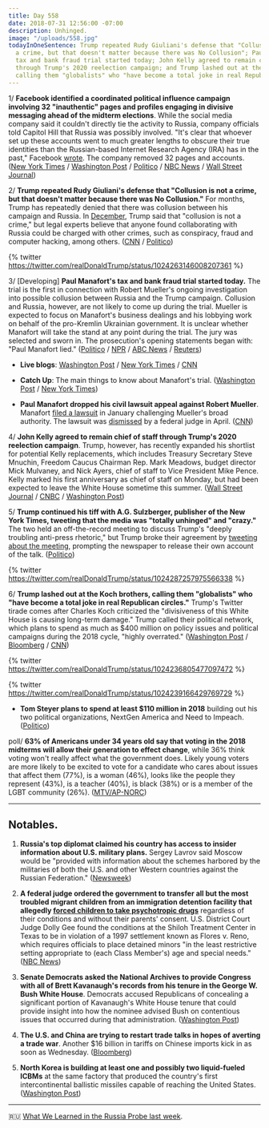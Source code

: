 ```yaml
---
title: Day 558
date: 2018-07-31 12:56:00 -07:00
description: Unhinged.
image: "/uploads/558.jpg"
todayInOneSentence: Trump repeated Rudy Giuliani's defense that "Collusion is not
  a crime, but that doesn't matter because there was No Collusion"; Paul Manafort's
  tax and bank fraud trial started today; John Kelly agreed to remain chief of staff
  through Trump's 2020 reelection campaign; and Trump lashed out at the Koch brothers,
  calling them "globalists" who "have become a total joke in real Republican circles."
---
```


1/ **Facebook identified a coordinated political influence campaign involving 32 "inauthentic" pages and profiles engaging in divisive messaging ahead of the midterm elections**. While the social media company said it couldn't directly tie the activity to Russia, company officials told Capitol Hill that Russia was possibly involved. "It's clear that whoever set up these accounts went to much greater lengths to obscure their true identities than the Russian-based Internet Research Agency (IRA) has in the past," Facebook [wrote](https://newsroom.fb.com/news/2018/07/removing-bad-actors-on-facebook/). The company removed 32 pages and accounts. ([New York Times](https://www.nytimes.com/2018/07/31/us/politics/facebook-political-campaign-midterms.html) / [Washington Post](https://www.washingtonpost.com/technology/2018/07/31/facebook-says-it-has-uncovered-coordinated-disinformation-operation-ahead-midterm-elections/) / [Politico](https://www.politico.com/story/2018/07/31/facebook-suspends-inauthentic-propaganda-accounts-752615) / [NBC News](https://www.nbcnews.com/tech/tech-news/facebook-says-it-found-new-covert-disinformation-campaign-n896211) / [Wall Street Journal](https://www.wsj.com/articles/facebook-removes-fake-accounts-that-displayed-activity-consistent-with-russian-efforts-during-2016-election-1533055712))

2/ **Trump repeated Rudy Giuliani's defense that "Collusion is not a crime, but that doesn't matter because there was No Collusion."** For months, Trump has repeatedly denied that there was collusion between his campaign and Russia. In [December](https://whatthefuckjusthappenedtoday.com/2017/12/29/day-344/#1-trump-the-russia-investigation-mak), Trump said that "collusion is not a crime," but legal experts believe that anyone found collaborating with Russia could be charged with other crimes, such as conspiracy, fraud and computer hacking, among others. ([CNN](https://www.cnn.com/2018/07/31/politics/donald-trump-collusion-defense-tweet/index.html) / [Politico](https://www.politico.com/story/2018/07/31/trump-collusion-not-a-crime-751332))

{% twitter https://twitter.com/realDonaldTrump/status/1024263146008207361 %}

3/ \[Developing\] **Paul Manafort's tax and bank fraud trial started today.** The trial is the first in connection with Robert Mueller's ongoing investigation into possible collusion between Russia and the Trump campaign. Collusion and Russia, however, are not likely to come up during the trial. Mueller is expected to focus on Manafort's business dealings and his lobbying work on behalf of the pro-Kremlin Ukrainian government. It is unclear whether Manafort will take the stand at any point during the trial. The jury was selected and sworn in. The prosecution's opening statements began with: "Paul Manafort lied." ([Politico](https://www.politico.com/story/2018/07/31/jury-seated-in-manafort-trial-752691) / [NPR](https://www.npr.org/2018/07/31/630865101/manafort-heads-to-court-as-first-defendant-in-mueller-probe-to-face-trial) / [ABC News](https://abcnews.go.com/Politics/manafort-trial-mueller-investigation-set-underway/story?id=56910276) / [Reuters](https://www.reuters.com/article/us-usa-trump-russia-manafort-jury/jury-in-manafort-trial-selected-opening-arguments-set-to-begin-idUSKBN1KL2O1))

* **Live blogs**: [Washington Post](https://www.washingtonpost.com/news/local/wp/2018/07/31/paul-manafort-trial-live-coverage/) / [New York Times](https://www.nytimes.com/2018/07/31/us/politics/paul-manafort-trial.html) / [CNN](https://www.cnn.com/politics/live-news/manafort-trial/index.html)

* **Catch Up**: The main things to know about Manafort's trial. ([Washington Post](https://www.washingtonpost.com/local/public-safety/the-manafort-trial-what-you-need-to-know/2018/07/26/cccede98-8136-11e8-b851-5319c08f7cee_story.html) / [New York Times](https://www.nytimes.com/2018/07/29/us/politics/paul-manafort-trial.html))

* **Paul Manafort dropped his civil lawsuit appeal against Robert Mueller**. Manafort [filed a lawsuit](https://whatthefuckjusthappenedtoday.com/2018/01/03/day-349/#3-paul-manafort-sued-robert-mueller) in January challenging Mueller's broad authority. The lawsuit was [dismissed](https://whatthefuckjusthappenedtoday.com/2018/04/27/day-463/) by a federal judge in April. ([CNN](https://www.cnn.com/2018/07/30/politics/manafort-appeal-civil-case-mueller/index.html))

4/ **John Kelly agreed to remain chief of staff through Trump's 2020 reelection campaign**. Trump, however, has recently expanded his shortlist for potential Kelly replacements, which includes Treasury Secretary Steve Mnuchin, Freedom Caucus Chairman Rep. Mark Meadows, budget director Mick Mulvaney, and Nick Ayers, chief of staff to Vice President Mike Pence. Kelly marked his first anniversary as chief of staff on Monday, but had been expected to leave the White House sometime this summer. ([Wall Street Journal](https://www.wsj.com/articles/john-kelly-has-told-white-house-staff-trump-asked-him-to-stay-in-post-through-2020-1533053182) / [CNBC](https://www.cnbc.com/2018/07/31/john-kelly-agrees-to-stay-at-white-house-for-forseeable-future.html) / [Washington Post](https://www.washingtonpost.com/politics/john-kelly-intends-to-remain-as-trumps-chief-of-staff-through-2020-reelection/2018/07/31/832bbf1c-94dd-11e8-810c-5fa705927d54_story.html))

5/ **Trump continued his tiff with A.G. Sulzberger, publisher of the New York Times, tweeting that the media was "totally unhinged" and "crazy."** The two held an off-the-record meeting to discuss Trump's "deeply troubling anti-press rhetoric," but Trump broke their agreement by [tweeting about the meeting](https://whatthefuckjusthappenedtoday.com/2018/07/30/day-557/#3-trump-accused-journalists-of-being), prompting the newspaper to release their own account of the talk. ([Politico](https://www.politico.com/story/2018/07/31/trump-criticize-media-751422))

{% twitter https://twitter.com/realDonaldTrump/status/1024287257975566338 %}

6/ **Trump lashed out at the Koch brothers, calling them "globalists" who "have become a total joke in real Republican circles."** Trump's Twitter tirade comes after Charles Koch criticized the "divisiveness of this White House is causing long-term damage." Trump called their political network, which plans to spend as much as $400 million on policy issues and political campaigns during the 2018 cycle, "highly overrated." ([Washington Post](https://www.washingtonpost.com/politics/a-total-joke-trump-lashes-out-at-koch-brothers-after-political-network-slams-white-house/2018/07/31/063a28ae-94ab-11e8-80e1-00e80e1fdf43_story.html) / [Bloomberg](https://www.bloomberg.com/news/articles/2018-07-31/trump-calls-kochs-a-total-joke-after-break-with-gop-candidate) / [CNN](https://www.cnn.com/2018/07/31/politics/trump-koch-brothers/index.html))

{% twitter https://twitter.com/realDonaldTrump/status/1024236805477097472 %}

{% twitter https://twitter.com/realDonaldTrump/status/1024239166429769729 %}

* **Tom Steyer plans to spend at least $110 million in 2018** building out his two political organizations, NextGen America and Need to Impeach. ([Politico](https://www.politico.com/story/2018/07/31/steyer-democrats-millions-midterms-751245))

poll/ **63% of Americans under 34 years old say that voting in the 2018 midterms will allow their generation to effect change**, while 36% think voting won't really affect what the government does. Likely young voters are more likely to be excited to vote for a candidate who cares about issues that affect them (77%), is a woman (46%), looks like the people they represent (43%), is a teacher (40%), is black (38%) or is a member of the LGBT community (26%). ([MTV/AP-NORC](http://www.apnorc.org/projects/Pages/HTML%20Reports/youth-midterm-election.aspx))

---

## Notables.

1. **Russia's top diplomat claimed his country has access to insider information about U.S. military plans.** Sergey Lavrov said Moscow would be "provided with information about the schemes harbored by the militaries of both the U.S. and other Western countries against the Russian Federation." ([Newsweek](https://www.newsweek.com/russia-says-it-will-know-us-military-plans-they-happen-1048779))

2. **A federal judge ordered the government to transfer all but the most troubled migrant children from an immigration detention facility that allegedly [forced children to take psychotropic drugs](https://www.nbcnews.com/health/kids-health/u-s-centers-force-migrant-children-take-drugs-lawsuit-n885386?icid=related)** regardless of their conditions and without their parents' consent. U.S. District Court Judge Dolly Gee found the conditions at the Shiloh Treatment Center in Texas to be in violation of a 1997 settlement known as Flores v. Reno, which requires officials to place detained minors "in the least restrictive setting appropriate to (each Class Member's) age and special needs." ([NBC News](https://www.nbcnews.com/news/us-news/judge-orders-most-migrant-children-removed-texas-facility-uses-psychotropic-n895966))

3. **Senate Democrats asked the National Archives to provide Congress with all of Brett Kavanaugh's records from his tenure in the George W. Bush White House**. Democrats accused Republicans of concealing a significant portion of Kavanaugh's White House tenure that could provide insight into how the nominee advised Bush on contentious issues that occurred during that administration. ([Washington Post](https://www.washingtonpost.com/politics/senate-democrats-ask-archives-for-all-of-kavanaughs-records-during-his-white-house-years/2018/07/31/065896a6-94cc-11e8-8ffb-5de6d5e49ada_story.html))

4. **The U.S. and China are trying to restart trade talks in hopes of averting a trade war**. Another $16 billion in tariffs on Chinese imports kick in as soon as Wednesday. ([Bloomberg](https://www.bloomberg.com/news/articles/2018-07-31/u-s-china-said-to-seek-to-restart-talks-to-defuse-trade-war))

5. **North Korea is building at least one and possibly two liquid-fueled ICBMs** at the same factory that produced the country's first intercontinental ballistic missiles capable of reaching the United States. ([Washington Post](https://www.washingtonpost.com/world/national-security/us-spy-agencies-north-korea-is-working-on-new-missiles/2018/07/30/b3542696-940d-11e8-a679-b09212fb69c2_story.html))

---

🇷🇺 [What We Learned in the Russia Probe last week](https://whatthefuckjusthappenedtoday.com/2018/07/29/week-of-july-22-28/).
